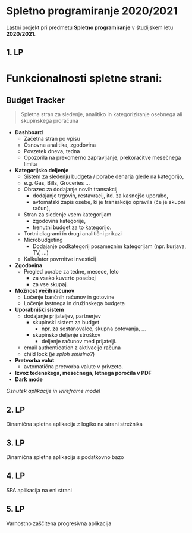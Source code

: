 # Spletno programiranje 2020/2021

Lastni projekt pri predmetu **Spletno programiranje** v študijskem letu **2020/2021**.


## 1. LP

# Funkcionalnosti spletne strani:

## Budget Tracker

> Spletna stran za sledenje, analitiko in kategoriziranje osebnega ali skupinskega proračuna

- **Dashboard**
    - Začetna stran po vpisu
    - Osnovna analitika, zgodovina
    - Povzetek dneva, tedna
    - Opozorila na prekomerno zapravljanje, prekoračitve mesečnega limita
- **Kategorijsko deljenje**
    - Sistem za sledenju budgeta / porabe denarja glede na kategorijo,
    - e.g. Gas, Bills, Groceries ...
    - Obrazec za dodajanje novih transakcij
        - dodajanje trgovin, restavracij, itd. za kasnejšo uporabo,
        - avtomatski zapis osebe, ki je transakcijo opravila (če je skupni račun),
    - Stran za sledenje vsem kategorijam
        - zgodovina kategorije,
        - trenutni budget za to kategorijo.
    - Tortni diagrami in drugi analitični prikazi
    - Microbudgeting
        - Dodajanje podkategorij posameznim kategorijam (npr. kurjava, TV, ...)
    - Kalkulator povrnitve investicij
- **Zgodovina**
    - Pregled porabe za tedne, mesece, leto
        - za vsako kuverto posebej
        - za vse skupaj.
- **Možnost večih računov**
    - Ločenje bančnih računov in gotovine
    - Ločenje lastnega in družinskega budgeta
- **Uporabniški sistem**
    - dodajanje prijateljev, partnerjev
        - skupinski sistem za budget
            - npr. za sostanovalce, skupna potovanja, ...
        - skupinsko deljenje stroškov
            - deljenje računov med prijatelji.
    - email authentication z aktivacijo računa
    - child lock (*je sploh smislno?*)
- **Pretvorba valut**
    - avtomatična pretvorba valute v privzeto.
- **Izvoz tedenskega, mesečnega, letnega poročila v PDF**
- **Dark mode**


*Osnutek aplikacije in wireframe model*


## 2. LP

Dinamična spletna aplikacija z logiko na strani strežnika


## 3. LP

Dinamična spletna aplikacija s podatkovno bazo


## 4. LP

SPA aplikacija na eni strani


## 5. LP

Varnostno zaščitena progresivna aplikacija
